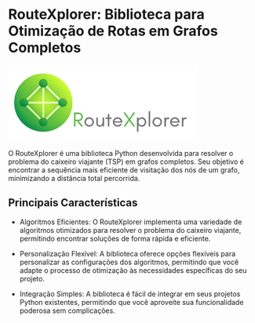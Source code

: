 # RouteXplorer: Biblioteca para Otimização de Rotas em Grafos Completos


![1686181625475](logo.png)

O RouteXplorer é uma biblioteca Python desenvolvida para resolver o problema do caixeiro viajante (TSP) em grafos completos. Seu objetivo é encontrar a sequência mais eficiente de visitação dos nós de um grafo, minimizando a distância total percorrida.


## Principais Características

- Algoritmos Eficientes: O RouteXplorer implementa uma variedade de algoritmos otimizados para resolver o problema do caixeiro viajante, permitindo encontrar soluções de forma rápida e eficiente.

- Personalização Flexível: A biblioteca oferece opções flexíveis para personalizar as configurações dos algoritmos, permitindo que você adapte o processo de otimização às necessidades específicas do seu projeto.

- Integração Simples: A biblioteca é fácil de integrar em seus projetos Python existentes, permitindo que você aproveite sua funcionalidade poderosa sem complicações.
